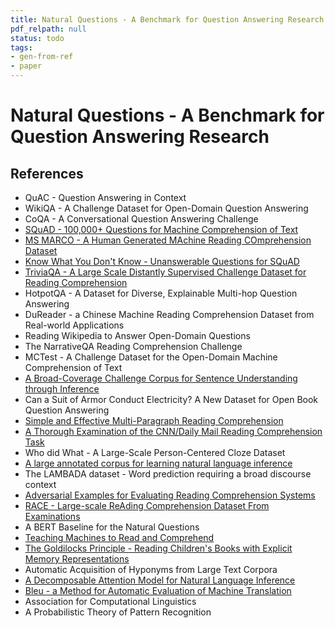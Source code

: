 ```yaml
---
title: Natural Questions - A Benchmark for Question Answering Research
pdf_relpath: null
status: todo
tags:
- gen-from-ref
- paper
---
```


# Natural Questions - A Benchmark for Question Answering Research

## References

- QuAC - Question Answering in Context
- WikiQA - A Challenge Dataset for Open-Domain Question Answering
- CoQA - A Conversational Question Answering Challenge
- [SQuAD - 100,000+ Questions for Machine Comprehension of Text](./squad-100-000-questions-for-machine-comprehension-of-text.md)
- [MS MARCO - A Human Generated MAchine Reading COmprehension Dataset](./ms-marco-a-human-generated-machine-reading-comprehension-dataset.md)
- [Know What You Don't Know - Unanswerable Questions for SQuAD](./know-what-you-don-t-know-unanswerable-questions-for-squad.md)
- [TriviaQA - A Large Scale Distantly Supervised Challenge Dataset for Reading Comprehension](./triviaqa-a-large-scale-distantly-supervised-challenge-dataset-for-reading-comprehension.md)
- HotpotQA - A Dataset for Diverse, Explainable Multi-hop Question Answering
- DuReader - a Chinese Machine Reading Comprehension Dataset from Real-world Applications
- Reading Wikipedia to Answer Open-Domain Questions
- The NarrativeQA Reading Comprehension Challenge
- MCTest - A Challenge Dataset for the Open-Domain Machine Comprehension of Text
- [A Broad-Coverage Challenge Corpus for Sentence Understanding through Inference](./a-broad-coverage-challenge-corpus-for-sentence-understanding-through-inference.md)
- Can a Suit of Armor Conduct Electricity? A New Dataset for Open Book Question Answering
- [Simple and Effective Multi-Paragraph Reading Comprehension](./simple-and-effective-multi-paragraph-reading-comprehension.md)
- [A Thorough Examination of the CNN/Daily Mail Reading Comprehension Task](./a-thorough-examination-of-the-cnn-daily-mail-reading-comprehension-task.md)
- Who did What - A Large-Scale Person-Centered Cloze Dataset
- [A large annotated corpus for learning natural language inference](./a-large-annotated-corpus-for-learning-natural-language-inference.md)
- The LAMBADA dataset - Word prediction requiring a broad discourse context
- [Adversarial Examples for Evaluating Reading Comprehension Systems](./adversarial-examples-for-evaluating-reading-comprehension-systems.md)
- [RACE - Large-scale ReAding Comprehension Dataset From Examinations](./race-large-scale-reading-comprehension-dataset-from-examinations.md)
- A BERT Baseline for the Natural Questions
- [Teaching Machines to Read and Comprehend](./teaching-machines-to-read-and-comprehend.md)
- [The Goldilocks Principle - Reading Children's Books with Explicit Memory Representations](./the-goldilocks-principle-reading-children-s-books-with-explicit-memory-representations.md)
- Automatic Acquisition of Hyponyms from Large Text Corpora
- [A Decomposable Attention Model for Natural Language Inference](./a-decomposable-attention-model-for-natural-language-inference.md)
- [Bleu - a Method for Automatic Evaluation of Machine Translation](./bleu-a-method-for-automatic-evaluation-of-machine-translation.md)
- Association for Computational Linguistics
- A Probabilistic Theory of Pattern Recognition
